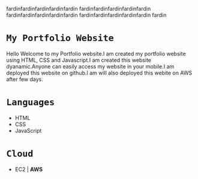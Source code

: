 fardinfardinfardinfardinfardin
fardinfardinfardinfardinfardin
fardinfardinfardinfardinfardin
fardinfardinfardinfardinfardin
fardin

# `My Portfolio Website`

Hello Welcome to my Portfolio website.I am created my portfolio website using HTML, CSS and Javascript.I am created this website dyanamic.Anyone can easily access my website in your mobile.I am deployed this website on github.I am will also deployed this webite on AWS after few days.

# `Languages`
- HTML
- CSS
- JavaScript

# `Cloud`
- EC2 | **AWS**


